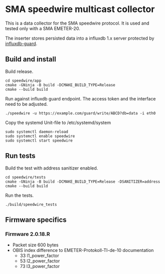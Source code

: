 # SMA speedwire multicast collector

This is a data collector for the SMA speedwire protocol. It is used and tested only with a SMA EMETER-20.

The inserter stores persisted data into a influxdb 1.x server protected by [influxdb-guard](github.com/yvesf/influxdb-guard).

## Build and install
Build release.
```
cd speedwire/app
cmake -GNinja -B build -DCMAKE_BUILD_TYPE=Release
cmake --build build
```
Run against influxdb guard endpoint. The access token and the interface need to be adjusted.
```
./speedwire -u https://example.com/guard/write/ABCD?db=data -i eth0
```


Copy the systemd Unit-file to /etc/systemd/system
```
sudo systemctl daemon-reload
sudo systemctl enable speedwire
sudo systemctl start speedwire
```

## Run tests
Build the test with address sanitizer enabled.
```
cd speedwire/tests
cmake -GNinja -B build -DCMAKE_BUILD_TYPE=Release -DSANITIZER=address
cmake --build build
```
Run the tests.
```
./build/speedwire_tests
```

## Firmware specifics

### Firmware 2.0.18.R

* Packet size 600 bytes
* OBIS index difference to EMETER-Protokoll-TI-de-10 documentation
  * 33 l1_power_factor
  * 53 l2_power_factor
  * 73 l3_power_factor

